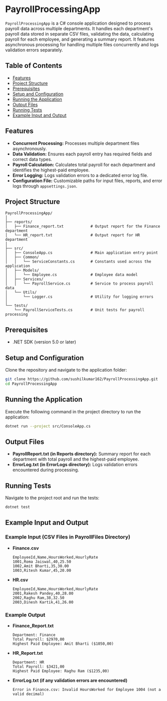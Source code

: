 
# PayrollProcessingApp

`PayrollProcessingApp` is a C# console application designed to process payroll data across multiple departments. It handles each department's payroll data stored in separate CSV files, validating the data, calculating payroll for each employee, and generating a summary report. It features asynchronous processing for handling multiple files concurrently and logs validation errors separately.

## Table of Contents
- [Features](#features)
- [Project Structure](#project-structure)
- [Prerequisites](#prerequisites)
- [Setup and Configuration](#setup-and-configuration)
- [Running the Application](#running-the-application)
- [Output Files](#output-files)
- [Running Tests](#running-tests)
- [Example Input and Output](#example-input-and-output)

## Features
- **Concurrent Processing:** Processes multiple department files asynchronously.
- **Data Validation:** Ensures each payroll entry has required fields and correct data types.
- **Payroll Calculation:** Calculates total payroll for each department and identifies the highest-paid employee.
- **Error Logging:** Logs validation errors to a dedicated error log file.
- **Configuration File:** Customizable paths for input files, reports, and error logs through `appsettings.json`.

## Project Structure
```
PayrollProcessingApp/
│
├── reports/
│   ├── Finance_report.txt            # Output report for the Finance department
│   └── HR_report.txt                 # Output report for HR department
│
├── src/
│   ├── ConsoleApp.cs                 # Main application entry point
│   ├── Common/
│   │   └── ServiceConstants.cs       # Constants used across the application
│   ├── Models/
│   │   └── Employee.cs               # Employee data model
│   ├── Services/
│   │   └── PayrollService.cs         # Service to process payroll data
│   └── Utils/
│       └── Logger.cs                 # Utility for logging errors
│
└── tests/
    └── PayrollServiceTests.cs        # Unit tests for payroll processing
```

## Prerequisites
- .NET SDK (version 5.0 or later)

## Setup and Configuration
Clone the repository and navigate to the application folder:
```bash
git clone https://github.com/sushilkumar162/PayrollProcessingApp.git
cd PayrollProcessingApp
```

## Running the Application
Execute the following command in the project directory to run the application:
```bash
dotnet run --project src/ConsoleApp.cs
```

## Output Files
- **PayrollReport.txt (in Reports directory):** Summary report for each department with total payroll and the highest-paid employee.
- **ErrorLog.txt (in ErrorLogs directory):** Logs validation errors encountered during processing.

## Running Tests
Navigate to the project root and run the tests:
```bash
dotnet test
```

## Example Input and Output
### Example Input (CSV Files in PayrollFiles Directory)
- **Finance.csv**
  ```
  EmployeeId,Name,HoursWorked,HourlyRate
  1001,Roma Jaiswal,40,25.50
  1002,Amit Bharti,35,30.00
  1003,Ritesh Kumar,45,20.00
  ```

- **HR.csv**
  ```
  EmployeeId,Name,HoursWorked,HourlyRate
  2001,Rakesh Pandey,40,28.00
  2002,Raghu Ram,38,32.50
  2003,Dinesh Kartik,41,26.00
  ```

### Example Output
- **Finance_Report.txt**
  ```
  Department: Finance
  Total Payroll: $2970,00
  Highest Paid Employee: Amit Bharti ($1050,00)
  ```

- **HR_Report.txt**
  ```
  Department: HR
  Total Payroll: $3421,00
  Highest Paid Employee: Raghu Ram ($1235,00)
  ```

- **ErrorLog.txt (if any validation errors are encountered)**
  ```
  Error in Finance.csv: Invalid HoursWorked for Employee 1004 (not a valid decimal)
  ```
